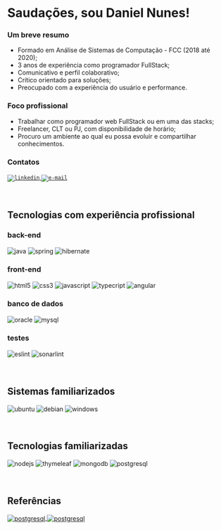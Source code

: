# Saudações, sou Daniel Nunes!

### Um breve resumo
- Formado em Análise de Sistemas de Computação - FCC (2018 até 2020);
- 3 anos de experiência como programador FullStack;
- Comunicativo e perfil colaborativo;
- Crítico orientado para soluções;
- Preocupado com a experiência do usuário e performance.

### Foco profissional
- Trabalhar como programador web FullStack ou em uma das stacks;
- Freelancer, CLT ou PJ, com disponibilidade de horário;
- Procuro um ambiente ao qual eu possa evoluir e compartilhar conhecimentos.

### Contatos
<div style="display: inline_block">
  <a href="https://www.linkedin.com/in/nunesd66">
    <code><img alt="linkedin" src="https://img.shields.io/badge/LinkedIn-0077B5?style=for-the-badge&logo=linkedin&logoColor=white" /></code>
  </a>
  <a href="mailto:nunes_daniel@outlook.com.br">
    <code><img alt="e-mail" src="https://img.shields.io/badge/nunes_daniel@outlook.com.br-0078D4?style=for-the-badge&logo=microsoft-outlook&logoColor=white" /></code>
  </a>
</div>

<br>
<br>

## Tecnologias com experiência profissional

### back-end
<div style="display: inline_block">
  <img align="center" alt="java" src="https://img.shields.io/badge/Java-ED8B00?style=for-the-badge&logo=openjdk&logoColor=white" />
  <img align="center" alt="spring" src="https://img.shields.io/badge/Spring-6DB33F?style=for-the-badge&logo=spring&logoColor=white" />
  <img align="center" alt="hibernate" src="https://img.shields.io/badge/Hibernate-59666C?style=for-the-badge&logo=Hibernate&logoColor=white" />
</div>


### front-end

<div style="display: inline_block">
  <img align="center" alt="html5" src="https://img.shields.io/badge/html5-%23E34F26.svg?style=for-the-badge&logo=html5&logoColor=white" />
  <img align="center" alt="css3" src="https://img.shields.io/badge/css3-%231572B6.svg?style=for-the-badge&logo=css3&logoColor=white" />
  <img align="center" alt="javascript" src="https://img.shields.io/badge/JavaScript-F7DF1E?style=for-the-badge&logo=javascript&logoColor=black" />
  <img align="center" alt="typecript" src="https://img.shields.io/badge/TypeScript-007ACC?style=for-the-badge&logo=typescript&logoColor=white" />
  <img align="center" alt="angular" src="https://img.shields.io/badge/Angular-DD0031?style=for-the-badge&logo=angular&logoColor=white" />
</div>

### banco de dados
<div style="display: inline_block">
  <img align="center" alt="oracle" src="https://img.shields.io/badge/Oracle-F80000?style=for-the-badge&logo=Oracle&logoColor=white" />
  <img align="center" alt="mysql" src="https://img.shields.io/badge/mysql-%2300f.svg?style=for-the-badge&logo=mysql&logoColor=white" />
</div>

### testes
<div style="display: inline_block">
  <img align="center" alt="eslint" src="https://img.shields.io/badge/ESLint-4B3263?style=for-the-badge&logo=eslint&logoColor=white" />
  <img align="center" alt="sonarlint" src="https://img.shields.io/badge/SonarLint-CB2029?style=for-the-badge&logo=SONARLINT&logoColor=white" />
</div>

<br>
<br>

## Sistemas familiarizados

<div style="display: inline_block">
  <img align="center" alt="ubuntu" src="https://img.shields.io/badge/Ubuntu-E95420?style=for-the-badge&logo=ubuntu&logoColor=white" />
  <img align="center" alt="debian" src="https://img.shields.io/badge/Debian-D70A53?style=for-the-badge&logo=debian&logoColor=white" />
  <img align="center" alt="windows" src="https://img.shields.io/badge/Windows-0078D6?style=for-the-badge&logo=windows&logoColor=white" />
</div>

<br>
<br>

## Tecnologias familiarizadas
<div style="display: inline_block">
  <img align="center" alt="nodejs" src="https://img.shields.io/badge/Node.js-43853D?style=for-the-badge&logo=node.js&logoColor=white" />
  <img align="center" alt="thymeleaf" src="https://img.shields.io/badge/Thymeleaf-%23005C0F.svg?style=for-the-badge&logo=Thymeleaf&logoColor=white" />
  <img align="center" alt="mongodb" src="https://img.shields.io/badge/MongoDB-%234ea94b.svg?style=for-the-badge&logo=mongodb&logoColor=white" />
  <img align="center" alt="postgresql" src="https://img.shields.io/badge/PostgreSQL-316192?style=for-the-badge&logo=postgresql&logoColor=white" />
</div>

<br>
<br>

## Referências
<div style="display: inline_block">
  <a href="https://www.linkedin.com/company/pacta-solu%C3%A7%C3%B5es-tecnol%C3%B3gicas/">
    <img align="center" alt="postgresql" src="https://img.shields.io/badge/-PACTA_SOLUCOES_TECNOLOGICAS-017AD7?logoColor=red&style=for-the-badge" />
  </a>
  <a href="https://www.instagram.com/artlogsolutions/?hl=pt-br">
    <img align="center" alt="postgresql" src="https://img.shields.io/badge/-ARTLOG_SOLUTIONS-017AD7?logoColor=white&style=for-the-badge" />
  </a>
</div>
